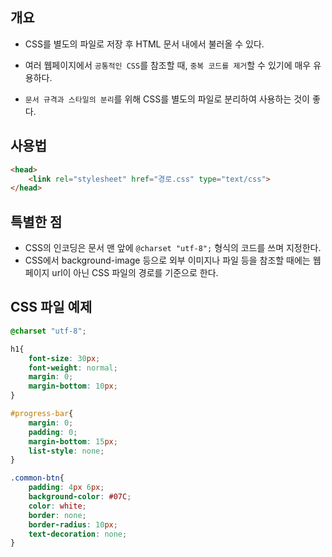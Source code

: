 ## 개요
* CSS를 별도의 파일로 저장 후 HTML 문서 내에서 불러올 수 있다.

* 여러 웹페이지에서 `공통적인 CSS`를 참조할 때, `중복 코드를 제거`할 수 있기에 매우 유용하다.
* `문서 규격과 스타일의 분리`를 위해 CSS를 별도의 파일로 분리하여 사용하는 것이 좋다.

## 사용법
```html
<head>
	<link rel="stylesheet" href="경로.css" type="text/css">
</head>
```

## 특별한 점
* CSS의 인코딩은 문서 맨 앞에 `@charset "utf-8";` 형식의 코드를 쓰며 지정한다.
* CSS에서 background-image 등으로 외부 이미지나 파일 등을 참조할 때에는 웹페이지 url이 아닌 CSS 파일의 경로를 기준으로 한다.

## CSS 파일 예제
```css
@charset "utf-8";

h1{
	font-size: 30px;
	font-weight: normal;
	margin: 0;
	margin-bottom: 10px;
}

#progress-bar{
	margin: 0;
	padding: 0;
	margin-bottom: 15px;
	list-style: none;
}

.common-btn{
	padding: 4px 6px;
	background-color: #07C;
	color: white;
	border: none;
	border-radius: 10px;
	text-decoration: none;
}
```